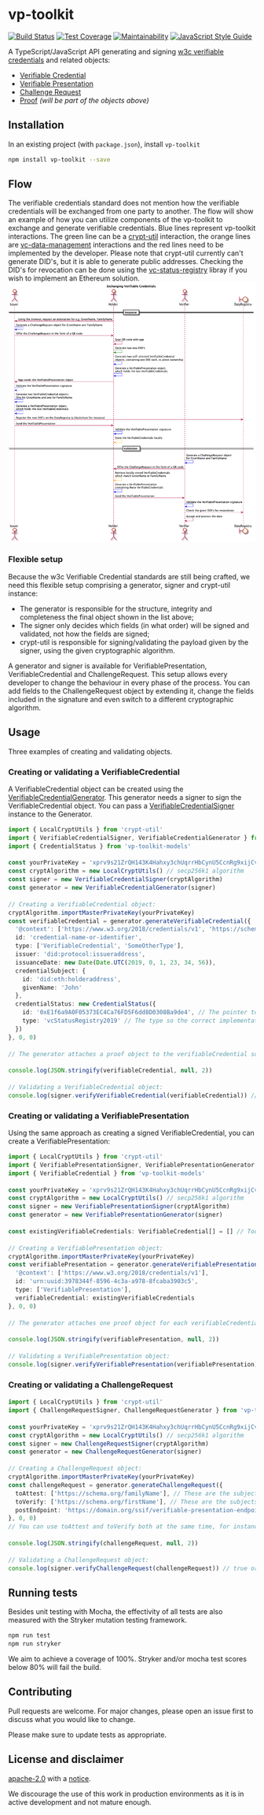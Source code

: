 # vp-toolkit

[![Build Status](https://travis-ci.org/rabobank-blockchain/vp-toolkit.svg?branch=master)](https://travis-ci.org/rabobank-blockchain/vp-toolkit)
[![Test Coverage](https://api.codeclimate.com/v1/badges/21422a0a587a3a1035c7/test_coverage)](https://codeclimate.com/github/rabobank-blockchain/vp-toolkit/test_coverage)
[![Maintainability](https://api.codeclimate.com/v1/badges/21422a0a587a3a1035c7/maintainability)](https://codeclimate.com/github/rabobank-blockchain/vp-toolkit/maintainability)
[![JavaScript Style Guide](https://img.shields.io/badge/code_style-standard-brightgreen.svg)](https://standardjs.com)

A TypeScript/JavaScript API generating and signing [w3c verifiable credentials](https://www.w3.org/TR/vc-data-model/) and related objects:

- [Verifiable Credential](https://github.com/rabobank-blockchain/vp-toolkit-models/blob/master/src/model/verifiable-credential.ts)
- [Verifiable Presentation](https://github.com/rabobank-blockchain/vp-toolkit-models/blob/master/src/model/verifiable-presentation.ts)
- [Challenge Request](https://github.com/rabobank-blockchain/vp-toolkit-models/blob/master/src/model/challenge-request.ts)
- [Proof](https://github.com/rabobank-blockchain/vp-toolkit-models/blob/master/src/model/proof.ts) _(will be part of the objects above)_

## Installation

In an existing project (with `package.json`), install `vp-toolkit`

```bash
npm install vp-toolkit --save
```

## Flow

The verifiable credentials standard does not mention how the verifiable credentials will be exchanged from one party to another.
The flow will show an example of how you can utilize components of the vp-toolkit to exchange and generate verifiable credentials. Blue lines represent vp-toolkit interactions.
The green line can be a [crypt-util](https://github.com/rabobank-blockchain/crypt-util) interaction, the orange lines are [vc-data-management](https://github.com/rabobank-blockchain/vc-data-management) interactions and the red lines need to be implemented by the developer.
Please note that crypt-util currently can't generate DID's, but it is able to generate public addresses.
Checking the DID's for revocation can be done using the [vc-status-registry](https://github.com/rabobank-blockchain/vc-status-registry) libray if you wish to implement an Ethereum solution.
![](doc/vc-flow.png)

### Flexible setup

Because the w3c Verifiable Credential standards are still being crafted, we need this flexible setup comprising a generator, signer and crypt-util instance:

- The generator is responsible for the structure, integrity and completeness the final object shown in the list above;
- The signer only decides which fields (in what order) will be signed and validated, not how the fields are signed;
- crypt-util is responsible for signing/validating the payload given by the signer, using the given cryptographic algorithm.

A generator and signer is available for VerifiablePresentation, VerifiableCredential and ChallengeRequest. This setup allows every developer to change the behaviour in every phase of the process.
You can add fields to the ChallengeRequest object by extending it, change the fields included in the signature and even switch to a different cryptographic algorithm.

## Usage

Three examples of creating and validating objects.

### Creating or validating a VerifiableCredential

A VerifiableCredential object can be created using the [VerifiableCredentialGenerator](src/service/generators/verifiable-credential-generator.ts).
This generator needs a signer to sign the VerifiableCredential object.
You can pass a [VerifiableCredentialSigner](src/service/signers/verifiable-credential-signer.ts) instance to the Generator.

```typescript
import { LocalCryptUtils } from 'crypt-util'
import { VerifiableCredentialSigner, VerifiableCredentialGenerator } from 'vp-toolkit'
import { CredentialStatus } from 'vp-toolkit-models'

const yourPrivateKey = 'xprv9s21ZrQH143K4Hahxy3chUqrrHbCynU5CcnRg9xijCvCG4f3AJb1PgiaXpjik6pDnT1qRmf3V3rzn26UNMWDjfEpUKL4ouy6t5ZVa4GAJVG' // Todo: Load your private key here
const cryptAlgorithm = new LocalCryptUtils() // secp256k1 algorithm
const signer = new VerifiableCredentialSigner(cryptAlgorithm)
const generator = new VerifiableCredentialGenerator(signer)

// Creating a VerifiableCredential object:
cryptAlgorithm.importMasterPrivateKey(yourPrivateKey)
const verifiableCredential = generator.generateVerifiableCredential({
  '@context': ['https://www.w3.org/2018/credentials/v1', 'https://schema.org/givenName'],
  id: 'credential-name-or-identifier',
  type: ['VerifiableCredential', 'SomeOtherType'],
  issuer: 'did:protocol:issueraddress',
  issuanceDate: new Date(Date.UTC(2019, 0, 1, 23, 34, 56)),
  credentialSubject: {
    id: 'did:eth:holderaddress',
    givenName: 'John'
  },
  credentialStatus: new CredentialStatus({
    id: '0xE1f6a9A0F05373EC4Ca76FD5F6dd8D0308Ba9de4', // The pointer to the registry. In this case, a smart contract address.
    type: 'vcStatusRegistry2019' // The type so the correct implementation can check for DID revocations
  })
}, 0, 0)

// The generator attaches a proof object to the verifiableCredential so it becomes cryptographically verifiable.

console.log(JSON.stringify(verifiableCredential, null, 2))

// Validating a VerifiableCredential object:
console.log(signer.verifyVerifiableCredential(verifiableCredential)) // true or false
```

### Creating or validating a VerifiablePresentation

Using the same approach as creating a signed VerifiableCredential, you can create a VerifiablePresentation:

```typescript
import { LocalCryptUtils } from 'crypt-util'
import { VerifiablePresentationSigner, VerifiablePresentationGenerator } from 'vp-toolkit'
import { VerifiableCredential } from 'vp-toolkit-models'

const yourPrivateKey = 'xprv9s21ZrQH143K4Hahxy3chUqrrHbCynU5CcnRg9xijCvCG4f3AJb1PgiaXpjik6pDnT1qRmf3V3rzn26UNMWDjfEpUKL4ouy6t5ZVa4GAJVG' // Todo: Load your private key here
const cryptAlgorithm = new LocalCryptUtils() // secp256k1 algorithm
const signer = new VerifiablePresentationSigner(cryptAlgorithm)
const generator = new VerifiablePresentationGenerator(signer)

const existingVerifiableCredentials: VerifiableCredential[] = [] // Todo: Retrieve your VerifiableCredentials from storage!

// Creating a VerifiablePresentation object:
cryptAlgorithm.importMasterPrivateKey(yourPrivateKey)
const verifiablePresentation = generator.generateVerifiablePresentation({
  '@context': ['https://www.w3.org/2018/credentials/v1'],
  id: 'urn:uuid:3978344f-8596-4c3a-a978-8fcaba3903c5',
  type: ['VerifiablePresentation'],
  verifiableCredential: existingVerifiableCredentials
}, 0, 0)

// The generator attaches one proof object for each verifiableCredential, so the credential ownership becomes cryptographically verifiable.

console.log(JSON.stringify(verifiablePresentation, null, 2))

// Validating a VerifiablePresentation object:
console.log(signer.verifyVerifiablePresentation(verifiablePresentation)) // true or false
```

### Creating or validating a ChallengeRequest

```typescript
import { LocalCryptUtils } from 'crypt-util'
import { ChallengeRequestSigner, ChallengeRequestGenerator } from 'vp-toolkit'

const yourPrivateKey = 'xprv9s21ZrQH143K4Hahxy3chUqrrHbCynU5CcnRg9xijCvCG4f3AJb1PgiaXpjik6pDnT1qRmf3V3rzn26UNMWDjfEpUKL4ouy6t5ZVa4GAJVG' // Todo: Load your private key here
const cryptAlgorithm = new LocalCryptUtils() // secp256k1 algorithm
const signer = new ChallengeRequestSigner(cryptAlgorithm)
const generator = new ChallengeRequestGenerator(signer)

// Creating a ChallengeRequest object:
cryptAlgorithm.importMasterPrivateKey(yourPrivateKey)
const challengeRequest = generator.generateChallengeRequest({
  toAttest: ['https://schema.org/familyName'], // These are the subjects you (as an issuer) want to attest to the holder
  toVerify: ['https://schema.org/firstName'], // These are the subjects you (as a verifier) want to receive from the holder
  postEndpoint: 'https://domain.org/ssif/verifiable-presentation-endpoint' // The holder app will post a Verifiable Presentation to this endpoint
}, 0, 0)
// You can use toAttest and toVerify both at the same time, for instance if you require some credentials before issuing.

console.log(JSON.stringify(challengeRequest, null, 2))

// Validating a ChallengeRequest object:
console.log(signer.verifyChallengeRequest(challengeRequest)) // true or false
```

## Running tests

Besides unit testing with Mocha, the effectivity of all tests are also measured with the Stryker mutation testing framework.

```bash
npm run test
npm run stryker
```

We aim to achieve a coverage of 100%. Stryker and/or mocha test scores below 80% will fail the build.

## Contributing

Pull requests are welcome. For major changes, please open an issue first to discuss what you would like to change.

Please make sure to update tests as appropriate.

## License and disclaimer

[apache-2.0](https://choosealicense.com/licenses/apache-2.0/) with a [notice](NOTICE).

We discourage the use of this work in production environments as it is in active development and not mature enough.
